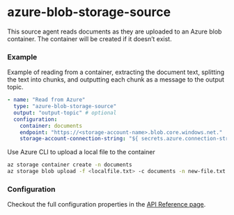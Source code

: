 # azure-blob-storage-source

This source agent reads documents as they are uploaded to an Azure blob container. The container will be created if it doesn’t exist.

### Example

Example of reading from a container, extracting the document text, splitting the text into chunks, and outputting each chunk as a message to the output topic.

```yaml
- name: "Read from Azure"
  type: "azure-blob-storage-source"
  output: "output-topic" # optional
  configuration:
    container: documents
    endpoint: "https://<storage-account-name>.blob.core.windows.net."
    storage-account-connection-string: "${ secrets.azure.connection-string }"
```

Use Azure CLI to upload a local file to the container

```bash
az storage container create -n documents
az storage blob upload -f <localfile.txt> -c documents -n new-file.txt
```

### Configuration

Checkout the full configuration properties in the [API Reference page](../../../../building-applications/api-reference/agents.md#azure-blob-storage-source).
